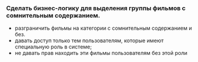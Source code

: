 ### Сделать бизнес-логику для выделения группы фильмов с сомнительным содержанием.

* разграничить фильмы на категории с сомнительным содержанием и без.
* давать доступ только тем пользователям, которые имеют специальную роль в системе;
* не давать прав находить эти фильмы пользователям без этой роли